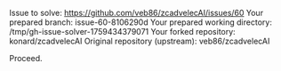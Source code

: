 Issue to solve: https://github.com/veb86/zcadvelecAI/issues/60
Your prepared branch: issue-60-8106290d
Your prepared working directory: /tmp/gh-issue-solver-1759434379071
Your forked repository: konard/zcadvelecAI
Original repository (upstream): veb86/zcadvelecAI

Proceed.
